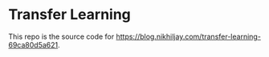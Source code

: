 # Transfer Learning
This repo is the source code for https://blog.nikhiljay.com/transfer-learning-69ca80d5a621.
